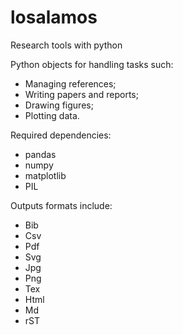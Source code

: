 # losalamos
Research tools with python

Python objects for handling tasks such:
- Managing references;
- Writing papers and reports;
- Drawing figures;
- Plotting data.

Required dependencies:
- pandas
- numpy
- matplotlib
- PIL

Outputs formats include:
- Bib
- Csv
- Pdf
- Svg
- Jpg
- Png
- Tex
- Html
- Md
- rST
